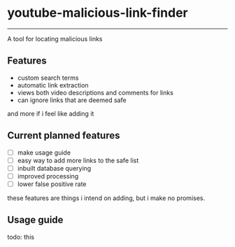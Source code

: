 # youtube-malicious-link-finder

*** 
A tool for locating malicious links

## Features

- custom search terms
- automatic link extraction
- views both video descriptions and comments for links
- can ignore links that are deemed safe 

and more if i feel like adding it

## Current planned features

- [ ] make usage guide
- [ ] easy way to add more links to the safe list
- [ ] inbuilt database querying
- [ ] improved processing
- [ ] lower false positive rate

these features are things i intend on adding, but i make no promises.

## Usage guide 
todo: this